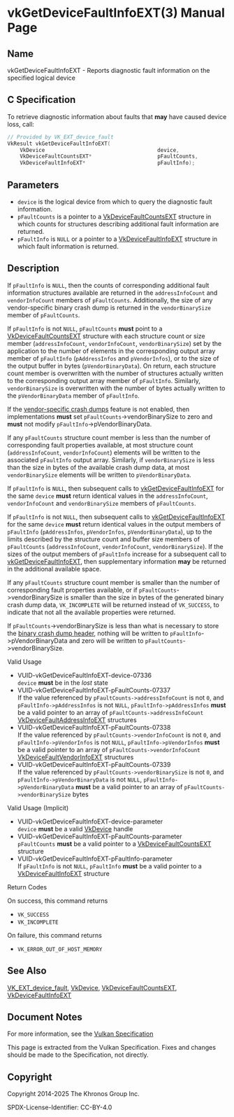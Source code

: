 # vkGetDeviceFaultInfoEXT(3) Manual Page

## Name

vkGetDeviceFaultInfoEXT - Reports diagnostic fault information on the specified logical device



## [](#_c_specification)C Specification

To retrieve diagnostic information about faults that **may** have caused device loss, call:

```c++
// Provided by VK_EXT_device_fault
VkResult vkGetDeviceFaultInfoEXT(
    VkDevice                                    device,
    VkDeviceFaultCountsEXT*                     pFaultCounts,
    VkDeviceFaultInfoEXT*                       pFaultInfo);
```

## [](#_parameters)Parameters

- `device` is the logical device from which to query the diagnostic fault information.
- `pFaultCounts` is a pointer to a [VkDeviceFaultCountsEXT](https://registry.khronos.org/vulkan/specs/latest/man/html/VkDeviceFaultCountsEXT.html) structure in which counts for structures describing additional fault information are returned.
- `pFaultInfo` is `NULL` or a pointer to a [VkDeviceFaultInfoEXT](https://registry.khronos.org/vulkan/specs/latest/man/html/VkDeviceFaultInfoEXT.html) structure in which fault information is returned.

## [](#_description)Description

If `pFaultInfo` is `NULL`, then the counts of corresponding additional fault information structures available are returned in the `addressInfoCount` and `vendorInfoCount` members of `pFaultCounts`. Additionally, the size of any vendor-specific binary crash dump is returned in the `vendorBinarySize` member of `pFaultCounts`.

If `pFaultInfo` is not `NULL`, `pFaultCounts` **must** point to a [VkDeviceFaultCountsEXT](https://registry.khronos.org/vulkan/specs/latest/man/html/VkDeviceFaultCountsEXT.html) structure with each structure count or size member (`addressInfoCount`, `vendorInfoCount`, `vendorBinarySize`) set by the application to the number of elements in the corresponding output array member of `pFaultInfo` (`pAddressInfos` and `pVendorInfos`), or to the size of the output buffer in bytes (`pVendorBinaryData`). On return, each structure count member is overwritten with the number of structures actually written to the corresponding output array member of `pFaultInfo`. Similarly, `vendorBinarySize` is overwritten with the number of bytes actually written to the `pVendorBinaryData` member of `pFaultInfo`.

If the [vendor-specific crash dumps](https://registry.khronos.org/vulkan/specs/latest/html/vkspec.html#features-deviceFaultVendorBinary) feature is not enabled, then implementations **must** set `pFaultCounts`-&gt;vendorBinarySize to zero and **must** not modify `pFaultInfo`-&gt;pVendorBinaryData.

If any `pFaultCounts` structure count member is less than the number of corresponding fault properties available, at most structure count (`addressInfoCount`, `vendorInfoCount`) elements will be written to the associated `pFaultInfo` output array. Similarly, if `vendorBinarySize` is less than the size in bytes of the available crash dump data, at most `vendorBinarySize` elements will be written to `pVendorBinaryData`.

If `pFaultInfo` is `NULL`, then subsequent calls to [vkGetDeviceFaultInfoEXT](https://registry.khronos.org/vulkan/specs/latest/man/html/vkGetDeviceFaultInfoEXT.html) for the same `device` **must** return identical values in the `addressInfoCount`, `vendorInfoCount` and `vendorBinarySize` members of `pFaultCounts`.

If `pFaultInfo` is not `NULL`, then subsequent calls to [vkGetDeviceFaultInfoEXT](https://registry.khronos.org/vulkan/specs/latest/man/html/vkGetDeviceFaultInfoEXT.html) for the same `device` **must** return identical values in the output members of `pFaultInfo` (`pAddressInfos`, `pVendorInfos`, `pVendorBinaryData`), up to the limits described by the structure count and buffer size members of `pFaultCounts` (`addressInfoCount`, `vendorInfoCount`, `vendorBinarySize`). If the sizes of the output members of `pFaultInfo` increase for a subsequent call to [vkGetDeviceFaultInfoEXT](https://registry.khronos.org/vulkan/specs/latest/man/html/vkGetDeviceFaultInfoEXT.html), then supplementary information **may** be returned in the additional available space.

If any `pFaultCounts` structure count member is smaller than the number of corresponding fault properties available, or if `pFaultCounts`-&gt;vendorBinarySize is smaller than the size in bytes of the generated binary crash dump data, `VK_INCOMPLETE` will be returned instead of `VK_SUCCESS`, to indicate that not all the available properties were returned.

If `pFaultCounts`-&gt;vendorBinarySize is less than what is necessary to store the [binary crash dump header](https://registry.khronos.org/vulkan/specs/latest/html/vkspec.html#vendor-binary-crash-dumps), nothing will be written to `pFaultInfo`-&gt;pVendorBinaryData and zero will be written to `pFaultCounts`-&gt;vendorBinarySize.

Valid Usage

- [](#VUID-vkGetDeviceFaultInfoEXT-device-07336)VUID-vkGetDeviceFaultInfoEXT-device-07336  
  `device` **must** be in the *lost* state
- [](#VUID-vkGetDeviceFaultInfoEXT-pFaultCounts-07337)VUID-vkGetDeviceFaultInfoEXT-pFaultCounts-07337  
  If the value referenced by `pFaultCounts->addressInfoCount` is not `0`, and `pFaultInfo->pAddressInfos` is not `NULL`, `pFaultInfo->pAddressInfos` **must** be a valid pointer to an array of `pFaultCounts->addressInfoCount` [VkDeviceFaultAddressInfoEXT](https://registry.khronos.org/vulkan/specs/latest/man/html/VkDeviceFaultAddressInfoEXT.html) structures
- [](#VUID-vkGetDeviceFaultInfoEXT-pFaultCounts-07338)VUID-vkGetDeviceFaultInfoEXT-pFaultCounts-07338  
  If the value referenced by `pFaultCounts->vendorInfoCount` is not `0`, and `pFaultInfo->pVendorInfos` is not `NULL`, `pFaultInfo->pVendorInfos` **must** be a valid pointer to an array of `pFaultCounts->vendorInfoCount` [VkDeviceFaultVendorInfoEXT](https://registry.khronos.org/vulkan/specs/latest/man/html/VkDeviceFaultVendorInfoEXT.html) structures
- [](#VUID-vkGetDeviceFaultInfoEXT-pFaultCounts-07339)VUID-vkGetDeviceFaultInfoEXT-pFaultCounts-07339  
  If the value referenced by `pFaultCounts->vendorBinarySize` is not `0`, and `pFaultInfo->pVendorBinaryData` is not `NULL`, `pFaultInfo->pVendorBinaryData` **must** be a valid pointer to an array of `pFaultCounts->vendorBinarySize` bytes

Valid Usage (Implicit)

- [](#VUID-vkGetDeviceFaultInfoEXT-device-parameter)VUID-vkGetDeviceFaultInfoEXT-device-parameter  
  `device` **must** be a valid [VkDevice](https://registry.khronos.org/vulkan/specs/latest/man/html/VkDevice.html) handle
- [](#VUID-vkGetDeviceFaultInfoEXT-pFaultCounts-parameter)VUID-vkGetDeviceFaultInfoEXT-pFaultCounts-parameter  
  `pFaultCounts` **must** be a valid pointer to a [VkDeviceFaultCountsEXT](https://registry.khronos.org/vulkan/specs/latest/man/html/VkDeviceFaultCountsEXT.html) structure
- [](#VUID-vkGetDeviceFaultInfoEXT-pFaultInfo-parameter)VUID-vkGetDeviceFaultInfoEXT-pFaultInfo-parameter  
  If `pFaultInfo` is not `NULL`, `pFaultInfo` **must** be a valid pointer to a [VkDeviceFaultInfoEXT](https://registry.khronos.org/vulkan/specs/latest/man/html/VkDeviceFaultInfoEXT.html) structure

Return Codes

On success, this command returns

- `VK_SUCCESS`
- `VK_INCOMPLETE`

On failure, this command returns

- `VK_ERROR_OUT_OF_HOST_MEMORY`

## [](#_see_also)See Also

[VK\_EXT\_device\_fault](https://registry.khronos.org/vulkan/specs/latest/man/html/VK_EXT_device_fault.html), [VkDevice](https://registry.khronos.org/vulkan/specs/latest/man/html/VkDevice.html), [VkDeviceFaultCountsEXT](https://registry.khronos.org/vulkan/specs/latest/man/html/VkDeviceFaultCountsEXT.html), [VkDeviceFaultInfoEXT](https://registry.khronos.org/vulkan/specs/latest/man/html/VkDeviceFaultInfoEXT.html)

## [](#_document_notes)Document Notes

For more information, see the [Vulkan Specification](https://registry.khronos.org/vulkan/specs/latest/html/vkspec.html#vkGetDeviceFaultInfoEXT)

This page is extracted from the Vulkan Specification. Fixes and changes should be made to the Specification, not directly.

## [](#_copyright)Copyright

Copyright 2014-2025 The Khronos Group Inc.

SPDX-License-Identifier: CC-BY-4.0